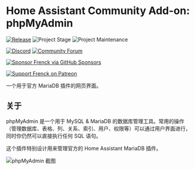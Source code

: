 # Home Assistant Community Add-on: phpMyAdmin

[![Release][release-shield]][release] ![Project Stage][project-stage-shield] ![Project Maintenance][maintenance-shield]

[![Discord][discord-shield]][discord] [![Community Forum][forum-shield]][forum]

[![Sponsor Frenck via GitHub Sponsors][github-sponsors-shield]][github-sponsors]

[![Support Frenck on Patreon][patreon-shield]][patreon]

一个用于官方 MariaDB 插件的网页界面。

## 关于

phpMyAdmin 是一个用于 MySQL & MariaDB 的数据库管理工具。常用的操作（管理数据库、表格、列、关系、索引、用户、权限等）可以通过用户界面进行，同时你仍然可以直接执行任何 SQL 语句。

这个插件特别设计用来管理官方的 Home Assistant MariaDB 插件。

![phpMyAdmin 截图][screenshot]

[discord-shield]: https://img.shields.io/discord/478094546522079232.svg
[discord]: https://discord.me/hassioaddons
[forum-shield]: https://img.shields.io/badge/community-forum-brightgreen.svg
[forum]: https://community.home-assistant.io/t/home-assistant-community-add-on-phpmyadmin/171729?u=frenck
[github-sponsors-shield]: https://frenck.dev/wp-content/uploads/2019/12/github_sponsor.png
[github-sponsors]: https://github.com/sponsors/frenck
[maintenance-shield]: https://img.shields.io/maintenance/yes/2025.svg
[patreon-shield]: https://frenck.dev/wp-content/uploads/2019/12/patreon.png
[patreon]: https://www.patreon.com/frenck
[project-stage-shield]: https://img.shields.io/badge/project%20stage-experimental-yellow.svg
[release-shield]: https://img.shields.io/badge/version-v0.12.1-blue.svg
[release]: https://github.com/hassio-addons/addon-phpmyadmin/tree/v0.12.1
[screenshot]: https://github.com/hassio-addons/addon-phpmyadmin/raw/main/images/screenshot.png
